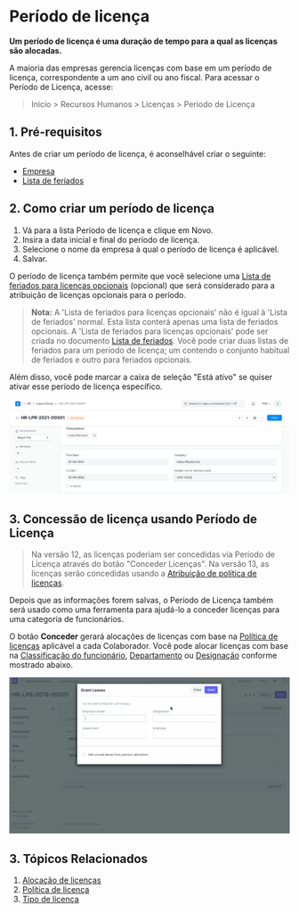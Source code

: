 # Período de licença



**Um período de licença é uma duração de tempo para a qual as licenças são alocadas.**


A maioria das empresas gerencia licenças com base em um período de licença, correspondente a um ano civil ou ano fiscal. Para acessar o Período de Licença, acesse:


> Início > Recursos Humanos > Licenças > Período de Licença


## 1. Pré-requisitos


Antes de criar um período de licença, é aconselhável criar o seguinte:


* [Empresa](/docs/pt/setting-up/company-setup)
* [Lista de feriados](/docs/pt/human-resources/holiday-list)


## 2. Como criar um período de licença


1. Vá para a lista Período de licença e clique em Novo.
2. Insira a data inicial e final do período de licença.
3. Selecione o nome da empresa à qual o período de licença é aplicável.
4. Salvar.


O período de licença também permite que você selecione uma [Lista de feriados para licenças opcionais](/docs/pt/human-resources/holiday-list) (opcional) que será considerado para a atribuição de licenças opcionais para o período.


> **Nota:** A 'Lista de feriados para licenças opcionais' não é igual à 'Lista de feriados' normal. Esta lista conterá apenas uma lista de feriados opcionais. A 'Lista de feriados para licenças opcionais' pode ser criada no documento [Lista de feriados](/docs/pt/human-resources/holiday-list). Você pode criar duas listas de feriados para um período de licença; um contendo o conjunto habitual de feriados e outro para feriados opcionais.


Além disso, você pode marcar a caixa de seleção "Está ativo" se quiser ativar esse período de licença específico.


![Período de licença](/files/leave-period.png)


## 3. Concessão de licença usando Período de Licença


> Na versão 12, as licenças poderiam ser concedidas via Período de Licença através do botão "Conceder Licenças". Na versão 13, as licenças serão concedidas usando a [Atribuição de política de licenças](/docs/pt/human-resources/leave-policy-assignment).


Depois que as informações forem salvas, o Período de Licença também será usado como uma ferramenta para ajudá-lo a conceder licenças para uma categoria de funcionários.


O botão **Conceder** gerará alocações de licenças com base na [Política de licenças](/docs/pt/human-resources/leave-policy) aplicável a cada Colaborador. Você pode alocar licenças com base na [Classificação do funcionário](/docs/pt/human-resources/employee-grade), [Departamento](/docs/pt/human-resources/department) ou [Designação](/docs/pt/human-resources/designation) conforme mostrado abaixo.


![Período de licença](/files/grant-button.gif)


## 3. Tópicos Relacionados


1. [Alocação de licenças](/docs/pt/human-resources/leave-allocation)
2. [Política de licença](/docs/pt/human-resources/leave-policy)
3. [Tipo de licença](/docs/pt/human-resources/leave-type)



